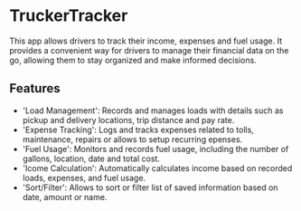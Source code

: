 # TruckerTracker
This app allows drivers to track their income, expenses and fuel usage. It provides a convenient way for drivers to manage their financial data on the go, allowing them to stay organized and make informed decisions.

## Features

- 'Load Management': Records and manages loads with details such as pickup and delivery locations, trip distance and pay rate.
- 'Expense Tracking': Logs and tracks expenses related to tolls, maintenance, repairs or allows to setup recurring epenses.
- 'Fuel Usage': Monitors and records fuel usage, including the number of gallons, location, date and total cost.
- 'Icome Calculation': Automatically calculates  income based on recorded loads, expenses, and fuel usage.
- 'Sort/Filter': Allows to sort or filter list of saved information based on date, amount or name.
